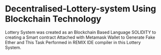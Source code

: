 # Decentralised-Lottery-system Using Blockchain Technology
Lottery System was created as an Blockchain Based Language SOLIDITY to creating a Smart contract Attached with Metamask Wallet to Generate Fake Ether and This Task Performed in REMIX IDE compiler in this Lottery System. 
